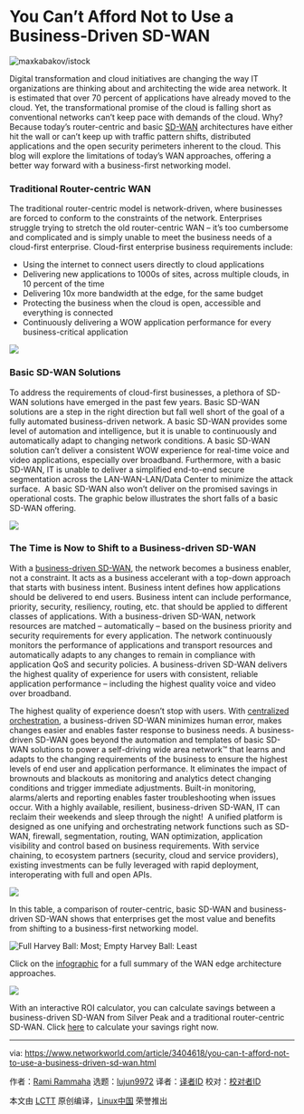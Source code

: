 [#]: collector: (lujun9972)
[#]: translator: ( )
[#]: reviewer: ( )
[#]: publisher: ( )
[#]: url: ( )
[#]: subject: (You Can’t Afford Not to Use a Business-Driven SD-WAN)
[#]: via: (https://www.networkworld.com/article/3404618/you-can-t-afford-not-to-use-a-business-driven-sd-wan.html)
[#]: author: (Rami Rammaha https://www.networkworld.com/author/Rami-Rammaha/)

You Can’t Afford Not to Use a Business-Driven SD-WAN
======

![maxkabakov/istock][1]

Digital transformation and cloud initiatives are changing the way IT organizations are thinking about and architecting the wide area network. It is estimated that over 70 percent of applications have already moved to the cloud. Yet, the transformational promise of the cloud is falling short as conventional networks can’t keep pace with demands of the cloud. Why? Because today’s router-centric and basic [SD-WAN][2] architectures have either hit the wall or can’t keep up with traffic pattern shifts, distributed applications and the open security perimeters inherent to the cloud. This blog will explore the limitations of today’s WAN approaches, offering a better way forward with a business-first networking model.

### **Traditional Router-centric WAN**

The traditional router-centric model is network-driven, where businesses are forced to conform to the constraints of the network. Enterprises struggle trying to stretch the old router-centric WAN – it’s too cumbersome and complicated and is simply unable to meet the business needs of a cloud-first enterprise. Cloud-first enterprise business requirements include:

  * Using the internet to connect users directly to cloud applications
  * Delivering new applications to 1000s of sites, across multiple clouds, in 10 percent of the time
  * Delivering 10x more bandwidth at the edge, for the same budget
  * Protecting the business when the cloud is open, accessible and everything is connected
  * Continuously delivering a WOW application performance for every business-critical application



![][3]

### **Basic SD-WAN Solutions**

To address the requirements of cloud-first businesses, a plethora of SD-WAN solutions have emerged in the past few years. Basic SD-WAN solutions are a step in the right direction but fall well short of the goal of a fully automated business-driven network. A basic SD-WAN provides some level of automation and intelligence, but it is unable to continuously and automatically adapt to changing network conditions. A basic SD-WAN solution can’t deliver a consistent WOW experience for real-time voice and video applications, especially over broadband. Furthermore, with a basic SD-WAN, IT is unable to deliver a simplified end-to-end secure segmentation across the LAN-WAN-LAN/Data Center to minimize the attack surface.  A basic SD-WAN also won’t deliver on the promised savings in operational costs. The graphic below illustrates the short falls of a basic SD-WAN offering. 

![][4]

### **The Time is Now to Shift to a Business-driven SD-WAN**

With a [business-driven SD-WAN][5], the network becomes a business enabler, not a constraint. It acts as a business accelerant with a top-down approach that starts with business intent. Business intent defines how applications should be delivered to end users. Business intent can include performance, priority, security, resiliency, routing, etc. that should be applied to different classes of applications. With a business-driven SD-WAN, network resources are matched – automatically – based on the business priority and security requirements for every application. The network continuously monitors the performance of applications and transport resources and automatically adapts to any changes to remain in compliance with application QoS and security policies. A business-driven SD-WAN delivers the highest quality of experience for users with consistent, reliable application performance – including the highest quality voice and video over broadband. 

The highest quality of experience doesn’t stop with users. With [centralized orchestration][6], a business-driven SD-WAN minimizes human error, makes changes easier and enables faster response to business needs. A business-driven SD-WAN goes beyond the automation and templates of basic SD-WAN solutions to power a self-driving wide area network™ that learns and adapts to the changing requirements of the business to ensure the highest levels of end user and application performance. It eliminates the impact of brownouts and blackouts as monitoring and analytics detect changing conditions and trigger immediate adjustments. Built-in monitoring, alarms/alerts and reporting enables faster troubleshooting when issues occur. With a highly available, resilient, business-driven SD-WAN, IT can reclaim their weekends and sleep through the night!  A unified platform is designed as one unifying and orchestrating network functions such as SD-WAN, firewall, segmentation, routing, WAN optimization, application visibility and control based on business requirements. With service chaining, to ecosystem partners (security, cloud and service providers), existing investments can be fully leveraged with rapid deployment, interoperating with full and open APIs.    

![][7]

In this table, a comparison of router-centric, basic SD-WAN and business-driven SD-WAN shows that enterprises get the most value and benefits from shifting to a business-first networking model. 

![Full Harvey Ball: Most; Empty Harvey Ball: Least][8]

Click on the [infographic][9] for a full summary of the WAN edge architecture approaches.

![][10]

With an interactive ROI calculator, you can calculate savings between a business-driven SD-WAN from Silver Peak and a traditional router-centric SD-WAN. Click [here][11] to calculate your savings right now.

--------------------------------------------------------------------------------

via: https://www.networkworld.com/article/3404618/you-can-t-afford-not-to-use-a-business-driven-sd-wan.html

作者：[Rami Rammaha][a]
选题：[lujun9972][b]
译者：[译者ID](https://github.com/译者ID)
校对：[校对者ID](https://github.com/校对者ID)

本文由 [LCTT](https://github.com/LCTT/TranslateProject) 原创编译，[Linux中国](https://linux.cn/) 荣誉推出

[a]: https://www.networkworld.com/author/Rami-Rammaha/
[b]: https://github.com/lujun9972
[1]: https://images.idgesg.net/images/article/2019/06/istock-1073941846-100800084-large.jpg
[2]: https://www.silver-peak.com/sd-wan/sd-wan-explained
[3]: https://images.idgesg.net/images/article/2019/06/illo_1-100800095-large.jpg
[4]: https://images.idgesg.net/images/article/2019/06/illo_2-100800097-large.jpg
[5]: https://www.silver-peak.com/products/unity-edge-connect
[6]: https://www.silver-peak.com/products/unity-orchestrator
[7]: https://images.idgesg.net/images/article/2019/06/illo_3-100800099-large.jpg
[8]: https://images.idgesg.net/images/article/2019/06/sd-wan-comparison-chart4-100800100-large.jpg
[9]: https://www.silver-peak.com/sites/default/files/infoctr/sd-wan-comparison-diagram-0119.pdf
[10]: https://images.idgesg.net/images/article/2019/06/acomparisonoftodayswanedgeapproaches-100800113-large.jpg
[11]: https://www.silver-peak.com/sd-wan-interactive-roi-calculator
